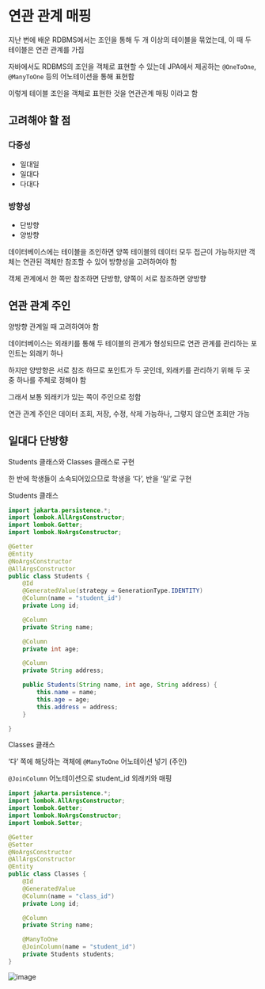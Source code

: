 # 연관 관계 매핑
지난 번에 배운 RDBMS에서는 조인을 통해 두 개 이상의 테이블을 묶었는데, 이 때 두 테이블은 연관 관계를 가짐

자바에서도  RDBMS의 조인을 객체로 표현할 수 있는데 JPA에서 제공하는 `@OneToOne`, `@ManyToOne` 등의 어노테이션을 통해 표현함

이렇게 테이블 조인을 객체로 표현한 것을 연관관계 매핑 이라고 함

## 고려해야 할 점

### 다중성

- 일대일
- 일대다
- 다대다

### 방향성

- 단방향
- 양방향

데이터베이스에는 테이블을 조인하면 양쪽 테이블의 데이터 모두 접근이 가능하지만 객체는 연관된 객체만 참조할 수 있어 방향성을 고려하여야 함

객체 관계에서 한 쪽만 참조하면 단방향, 양쪽이 서로 참조하면 양방향

## 연관 관계 주인

양방향 관계일 때 고려하여야 함

데이터베이스는 외래키를 통해 두 테이블의 관계가 형성되므로 연관 관계를 관리하는 포인트는 외래키 하나

하지만 양방향은 서로 참조 하므로 포인트가 두 곳인데, 외래키를 관리하기 위해 두 곳 중 하나를 주체로 정해야 함

그래서 보통 외래키가 있는 쪽이 주인으로 정함

연관 관계 주인은 데이터 조회, 저장, 수정, 삭제 가능하나, 그렇지 않으면 조회만 가능

## 일대다 단방향

Students 클래스와 Classes 클래스로 구현

한 반에 학생들이 소속되어있으므로 학생을 ‘다’, 반을 ‘일’로 구현

Students 클래스

```java
import jakarta.persistence.*;
import lombok.AllArgsConstructor;
import lombok.Getter;
import lombok.NoArgsConstructor;

@Getter
@Entity
@NoArgsConstructor
@AllArgsConstructor
public class Students {
    @Id
    @GeneratedValue(strategy = GenerationType.IDENTITY)
    @Column(name = "student_id")
    private Long id;

    @Column
    private String name;

    @Column
    private int age;

    @Column
    private String address;

    public Students(String name, int age, String address) {
        this.name = name;
        this.age = age;
        this.address = address;
    }

}
```

Classes 클래스

‘다’ 쪽에 해당하는 객체에 `@ManyToOne` 어노테이션 넣기 (주인)

`@JoinColumn` 어노테이션으로 student_id 외래키와 매핑

```java
import jakarta.persistence.*;
import lombok.AllArgsConstructor;
import lombok.Getter;
import lombok.NoArgsConstructor;
import lombok.Setter;

@Getter
@Setter
@NoArgsConstructor
@AllArgsConstructor
@Entity
public class Classes {
    @Id
    @GeneratedValue
    @Column(name = "class_id")
    private Long id;

    @Column
    private String name;

    @ManyToOne
    @JoinColumn(name = "student_id")
    private Students students;
}
```

![image](https://github.com/shdbwls66/BackendStudy/assets/168792230/17d4b618-e1a6-4da6-9717-e27fe72ef93a)
